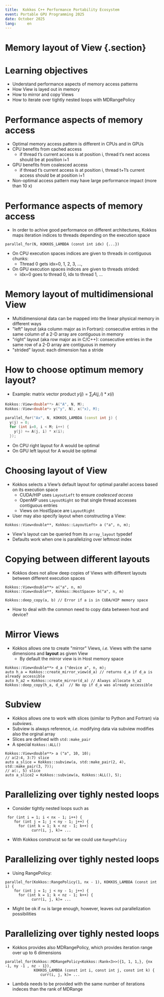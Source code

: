 ```yaml
---
title:  Kokkos C++ Performance Portability Ecosystem
event: Portable GPU Programming 2025
date: October 2025
lang:     en
---
```


# Memory layout of View {.section}

# Learning objectives

- Understand performance aspects of memory access patterns
- How View is layed out in memory
- How to mirror and copy Views
- How to iterate over tightly nested loops with MDRangePolicy

# Performance aspects of memory access

- Optimal memory access pattern is different in CPUs and in GPUs 
- CPU benefits from cached access
    - if thread t’s current access is at position i,
thread t’s next access should be at position i+1
- GPU benefits from coalesced access
    - if thread t’s current access is at position i,
thread t+1’s current access should be at position i+1
- Non-optimal access pattern may have large performance impact (more than 10 x)

# Performance aspects of memory access

- In order to achive good performance on different architectures, Kokkos maps iteration indices to
  threads depending on the execution space
```
parallel_for(N, KOKKOS_LAMBDA (const int idx) {...})
```
- On CPU execution spaces indices are given to threads in contiguous chunks:
    - Thread 0 gets idx=0, 1, 2, 3, ..., 
- On GPU execution spaces indices are given to threads strided:
    - idx=0 goes to thread 0, idx to thread 1, ...

# Memory layout of multidimensional View

- Multidimensional data can be mapped into the linear physical memory in different ways
- "left" layout (aka column major as in Fortran): consecutive entries in the same column of a 2-D array are contiguous in memory
- "right" layout (aka row major as in C/C++): consecutive entries in the same row of a 2-D array are contiguous in memory
- "strided" layout: each dimension has a stride

# How to choose optimum memory layout?

- Example: matrix vector product $y(j) = \sum_i A(j, i) * x(i)$
```c++
Kokkos::View<double**> A("A", N, M);
Kokkos::View<double*> y("y", N), x("x), M);

parallel_for("Ax", N, KOKKOS_LAMBDA (const int j) {
  y(j) = 0;
  for (int i=0, i < M; i++) {
    y(j) += A(j, i) * x(i);
  });
```
- On CPU right layout for A would be optimal
- On GPU left layout for A would be optimal

# Choosing layout of View

- Kokkos selects a View’s default layout for optimal parallel access based on its execution space
    - CUDA/HIP uses `LayoutLeft` to ensure *coalesced access*
    - OpenMP uses `LayoutRight` so that single thread accesses contiguous entries
    - Views on HostSpace are `LayoutRight`
- User may also specify layout when constructing a View:

```
Kokkos::View<double**, Kokkos::LayoutLeft> a ("a", n, m);
```

- View's layout can be queried from its `array_layout` typedef
- Defaults work when one is parallelizing over leftmost index

# Copying between different layouts

- Kokkos does not allow deep copies of Views with different layouts between different execution spaces
```
Kokkos::View<double**> a("a", n, m)
Kokkos::View<double**, Kokkos::HostSpace> b("a", n, m)

Kokkos::deep_copy(a, b) // Error if a is in CUDA/HIP memory space
```
- How to deal with the common need to copy data between host and device?

# Mirror Views

- Kokkos allows one to create "mirror" Views, *i.e.* Views with the same dimensions and **layout**
  as given View
    - By default the mirror view is in Host memory space

```
Kokkos::View<double**> d_a ("device a", n, m);
auto h_a = Kokkos::create_mirror_view(d_a) // returns d_a if d_a is already accessible
auto h_a2 = Kokkos::create_mirror(d_a) // Always allocate h_a2
Kokkos::deep_copy(h_a, d_a)  // No op if d_a was already accessible
```

# Subview

- Kokkos allows one to work with slices (similar to Python and Fortran) via *subviews*.
- Subview is always reference, *i.e.* modifying data via subview modifies also the orginal array
- Slices are defined with `std::make_pair`
- A special `Kokkos::ALL()`
```
Kokkos::View<double**> a ("a", 10, 10);
// a(2:4, 3:7) slice
auto a_slice = Kokkos::subview(a, std::make_pair(2, 4), std::make_pair(3, 7));
// a(:, 5) slice
auto a_slice2 = Kokkos::subview(a, Kokkos::ALL(), 5);
```

# Parallelizing over tighly nested loops

- Consider tightly nested loops such as
```
 for (int i = 1; i < nx - 1; i++) {
    for (int j = 1; j < ny - 1; j++) {
      for (int k = 1; k < nz - 1; k++) {
            curr(i, j, k)= ...
```
- With Kokkos construcst so far we could use `RangePolicy`

# Parallelizing over tighly nested loops

- Using RangePolicy:
```
parallel_for(Kokkos::RangePolicy(1, nx - 1), KOKKOS_LAMBDA (const int i) {
    for (int j = 1; j < ny - 1; j++) {
      for (int k = 1; k < nz - 1; k++) {
            curr(i, j, k)= ...
```
- Might be ok if `nx` is large enough, however, leaves out parallelization possibilities

# Parallelizing over tighly nested loops

- Kokkos provides also MDRangePolicy, which provides iteration range over up to 6 dimensions

```
parallel_for(Kokkos::MDRangePolicy<Kokkos::Rank<3>>({1, 1, 1,}, {nx -1, ny -1 , nz - 1}),
             KOKKOS_LAMBDA (const int i, const int j, const int k) {
                curr(i, j, k)= ...
```

- Lambda needs to be provided with the same number of iterations indeces than the rank of MDRange


